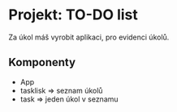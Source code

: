 # Projekt: TO-DO list

Za úkol máš vyrobit aplikaci, pro evidenci úkolů.



## Komponenty

- App
- tasklisk => seznam úkolů
- task => jeden úkol v seznamu